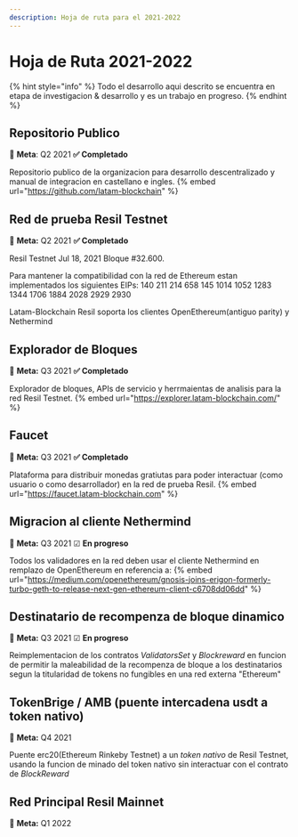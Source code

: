 ```yaml
---
description: Hoja de ruta para el 2021-2022
---
```


# Hoja de Ruta 2021-2022

{% hint style="info" %}
Todo el desarrollo aqui descrito se encuentra en etapa de investigacion & desarrollo y es un trabajo en progreso.
{% endhint %}

## Repositorio Publico

🎯 **Meta**: Q2 2021 **✅ Completado**

Repositorio publico de la organizacion para desarrollo descentralizado y manual de integracion en castellano e ingles. 
{% embed url="https://github.com/latam-blockchain" %}

## Red de prueba Resil Testnet

🎯 **Meta:** Q2 2021 **✅ Completado**  

Resil Testnet Jul 18, 2021 Bloque #32.600.

Para mantener la compatibilidad con la red de Ethereum estan implementados los siguientes EIPs: 140 211 214 658 145 1014 1052 1283 1344 1706 1884 2028 2929 2930

Latam-Blockchain Resil soporta los clientes OpenEthereum(antiguo parity) y Nethermind

## Explorador de Bloques

🎯 **Meta:** Q3 2021 **✅ Completado**    

Explorador de bloques, APIs de servicio y herrmaientas de analisis para la red Resil Testnet.
{% embed url="https://explorer.latam-blockchain.com/" %}

## Faucet

🎯 **Meta:** Q3 2021 **✅ Completado**   

Plataforma para distribuir monedas gratiutas para poder interactuar (como usuario o como desarrollador) en la red de prueba Resil.
{% embed url="https://faucet.latam-blockchain.com" %}

## **Migracion al cliente Nethermind**

🎯 **Meta:** Q3 2021 ☑  **En progreso**   

Todos los validadores en la red deben usar el cliente Nethermind en remplazo de OpenEthereum en referencia a:
{% embed url="https://medium.com/openethereum/gnosis-joins-erigon-formerly-turbo-geth-to-release-next-gen-ethereum-client-c6708dd06dd" %}

## **Destinatario de recompenza de bloque dinamico**

🎯 **Meta:** Q3 2021  ☑  **En progreso**

Reimplementacion de los contratos  _ValidatorsSet_ y _Blockreward_ en funcion de permitir la maleabilidad de la recompenza de bloque a los destinatarios segun la titularidad de tokens no fungibles en una red externa "Ethereum"


## **TokenBrige / AMB (puente intercadena usdt a token nativo)**

🎯 **Meta:** Q4 2021   

Puente erc20(Ethereum Rinkeby Testnet) a un _token nativo_ de Resil Testnet, usando la funcion de minado del token nativo sin interactuar con el contrato de _BlockReward_


## **Red Principal Resil Mainnet**

🎯 **Meta:** Q1 2022





